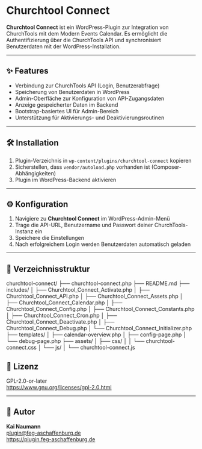 # Churchtool Connect

**Churchtool Connect** ist ein WordPress-Plugin zur Integration von ChurchTools mit dem Modern Events Calendar. Es ermöglicht die Authentifizierung über die ChurchTools API und synchronisiert Benutzerdaten mit der WordPress-Installation.

---

## ✨ Features

- Verbindung zur ChurchTools API (Login, Benutzerabfrage)
- Speicherung von Benutzerdaten in WordPress
- Admin-Oberfläche zur Konfiguration von API-Zugangsdaten
- Anzeige gespeicherter Daten im Backend
- Bootstrap-basiertes UI für Admin-Bereich
- Unterstützung für Aktivierungs- und Deaktivierungsroutinen

---

## 🛠️ Installation

1. Plugin-Verzeichnis in `wp-content/plugins/churchtool-connect` kopieren
2. Sicherstellen, dass `vendor/autoload.php` vorhanden ist (Composer-Abhängigkeiten)
3. Plugin im WordPress-Backend aktivieren

---

## ⚙️ Konfiguration

1. Navigiere zu **Churchtool Connect** im WordPress-Admin-Menü
2. Trage die API-URL, Benutzername und Passwort deiner ChurchTools-Instanz ein
3. Speichere die Einstellungen
4. Nach erfolgreichem Login werden Benutzerdaten automatisch geladen

---

## 📁 Verzeichnisstruktur

churchtool-connect/
├── churchtool-connect.php
├── README.md
├── includes/
│   ├── Churchtool_Connect_Activate.php
│   ├── Churchtool_Connect_API.php
│   ├── Churchtool_Connect_Assets.php
│   ├── Churchtool_Connect_Calendar.php
│   ├── Churchtool_Connect_Config.php
│   ├── Churchtool_Connect_Constants.php
│   ├── Churchtool_Connect_Cron.php
│   ├── Churchtool_Connect_Deactivate.php
│   ├── Churchtool_Connect_Debug.php
│   └── Churchtool_Connect_Initializer.php
├── templates/
│   ├── calendar-overview.php
│   ├── config-page.php
│   └── debug-page.php
├── assets/
│   ├── css/
│   │   └── churchtool-connect.css
│   └── js/
│       └── churchtool-connect.js

## 📜 Lizenz

GPL-2.0-or-later  
https://www.gnu.org/licenses/gpl-2.0.html

---

## 👤 Autor

**Kai Naumann**  
plugin@feg-aschaffenburg.de  
https://plugin.feg-aschaffenburg.de

